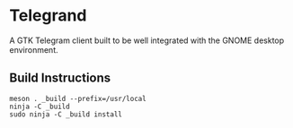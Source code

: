 # Telegrand

A GTK Telegram client built to be well integrated with the GNOME desktop environment.

<!-- <div align="center">
![Main Window](data/resources/screenshots/screenshot1.png "Main Window")
</div> -->

## Build Instructions

```
meson . _build --prefix=/usr/local
ninja -C _build
sudo ninja -C _build install
```
